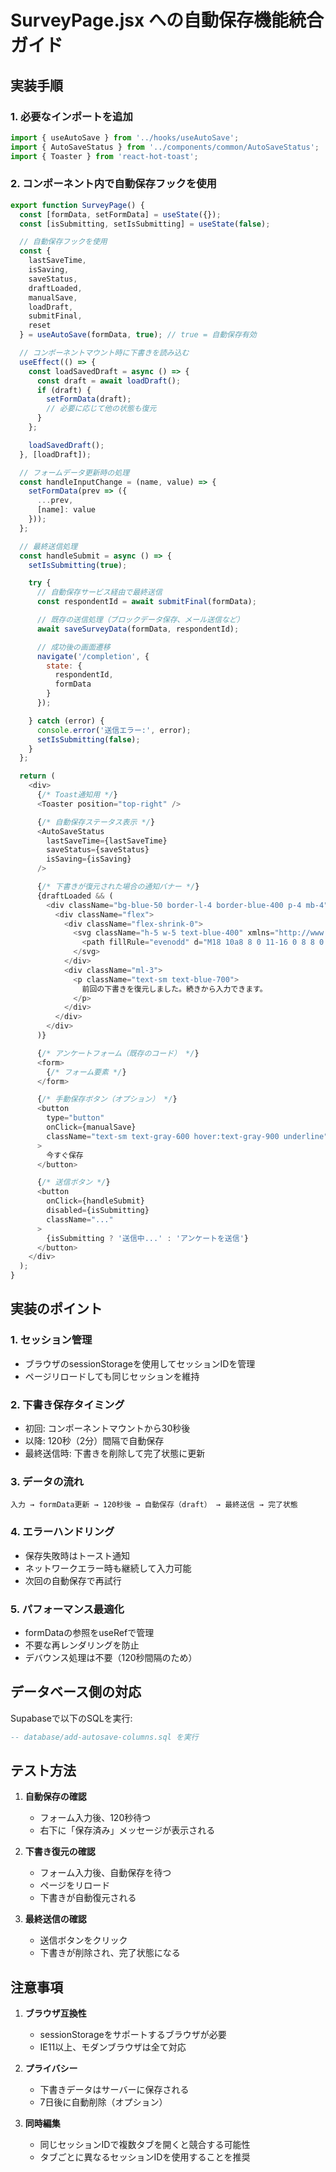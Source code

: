 # SurveyPage.jsx への自動保存機能統合ガイド

## 実装手順

### 1. 必要なインポートを追加

```javascript
import { useAutoSave } from '../hooks/useAutoSave';
import { AutoSaveStatus } from '../components/common/AutoSaveStatus';
import { Toaster } from 'react-hot-toast';
```

### 2. コンポーネント内で自動保存フックを使用

```javascript
export function SurveyPage() {
  const [formData, setFormData] = useState({});
  const [isSubmitting, setIsSubmitting] = useState(false);

  // 自動保存フックを使用
  const {
    lastSaveTime,
    isSaving,
    saveStatus,
    draftLoaded,
    manualSave,
    loadDraft,
    submitFinal,
    reset
  } = useAutoSave(formData, true); // true = 自動保存有効

  // コンポーネントマウント時に下書きを読み込む
  useEffect(() => {
    const loadSavedDraft = async () => {
      const draft = await loadDraft();
      if (draft) {
        setFormData(draft);
        // 必要に応じて他の状態も復元
      }
    };

    loadSavedDraft();
  }, [loadDraft]);

  // フォームデータ更新時の処理
  const handleInputChange = (name, value) => {
    setFormData(prev => ({
      ...prev,
      [name]: value
    }));
  };

  // 最終送信処理
  const handleSubmit = async () => {
    setIsSubmitting(true);

    try {
      // 自動保存サービス経由で最終送信
      const respondentId = await submitFinal(formData);

      // 既存の送信処理（ブロックデータ保存、メール送信など）
      await saveSurveyData(formData, respondentId);

      // 成功後の画面遷移
      navigate('/completion', {
        state: {
          respondentId,
          formData
        }
      });

    } catch (error) {
      console.error('送信エラー:', error);
      setIsSubmitting(false);
    }
  };

  return (
    <div>
      {/* Toast通知用 */}
      <Toaster position="top-right" />

      {/* 自動保存ステータス表示 */}
      <AutoSaveStatus
        lastSaveTime={lastSaveTime}
        saveStatus={saveStatus}
        isSaving={isSaving}
      />

      {/* 下書きが復元された場合の通知バナー */}
      {draftLoaded && (
        <div className="bg-blue-50 border-l-4 border-blue-400 p-4 mb-4">
          <div className="flex">
            <div className="flex-shrink-0">
              <svg className="h-5 w-5 text-blue-400" xmlns="http://www.w3.org/2000/svg" viewBox="0 0 20 20" fill="currentColor">
                <path fillRule="evenodd" d="M18 10a8 8 0 11-16 0 8 8 0 0116 0zm-7-4a1 1 0 11-2 0 1 1 0 012 0zM9 9a1 1 0 000 2v3a1 1 0 001 1h1a1 1 0 100-2v-3a1 1 0 00-1-1H9z" clipRule="evenodd" />
              </svg>
            </div>
            <div className="ml-3">
              <p className="text-sm text-blue-700">
                前回の下書きを復元しました。続きから入力できます。
              </p>
            </div>
          </div>
        </div>
      )}

      {/* アンケートフォーム（既存のコード） */}
      <form>
        {/* フォーム要素 */}
      </form>

      {/* 手動保存ボタン（オプション） */}
      <button
        type="button"
        onClick={manualSave}
        className="text-sm text-gray-600 hover:text-gray-900 underline"
      >
        今すぐ保存
      </button>

      {/* 送信ボタン */}
      <button
        onClick={handleSubmit}
        disabled={isSubmitting}
        className="..."
      >
        {isSubmitting ? '送信中...' : 'アンケートを送信'}
      </button>
    </div>
  );
}
```

## 実装のポイント

### 1. セッション管理
- ブラウザのsessionStorageを使用してセッションIDを管理
- ページリロードしても同じセッションを維持

### 2. 下書き保存タイミング
- 初回: コンポーネントマウントから30秒後
- 以降: 120秒（2分）間隔で自動保存
- 最終送信時: 下書きを削除して完了状態に更新

### 3. データの流れ
```
入力 → formData更新 → 120秒後 → 自動保存（draft） → 最終送信 → 完了状態
```

### 4. エラーハンドリング
- 保存失敗時はトースト通知
- ネットワークエラー時も継続して入力可能
- 次回の自動保存で再試行

### 5. パフォーマンス最適化
- formDataの参照をuseRefで管理
- 不要な再レンダリングを防止
- デバウンス処理は不要（120秒間隔のため）

## データベース側の対応

Supabaseで以下のSQLを実行:

```sql
-- database/add-autosave-columns.sql を実行
```

## テスト方法

1. **自動保存の確認**
   - フォーム入力後、120秒待つ
   - 右下に「保存済み」メッセージが表示される

2. **下書き復元の確認**
   - フォーム入力後、自動保存を待つ
   - ページをリロード
   - 下書きが自動復元される

3. **最終送信の確認**
   - 送信ボタンをクリック
   - 下書きが削除され、完了状態になる

## 注意事項

1. **ブラウザ互換性**
   - sessionStorageをサポートするブラウザが必要
   - IE11以上、モダンブラウザは全て対応

2. **プライバシー**
   - 下書きデータはサーバーに保存される
   - 7日後に自動削除（オプション）

3. **同時編集**
   - 同じセッションIDで複数タブを開くと競合する可能性
   - タブごとに異なるセッションIDを使用することを推奨